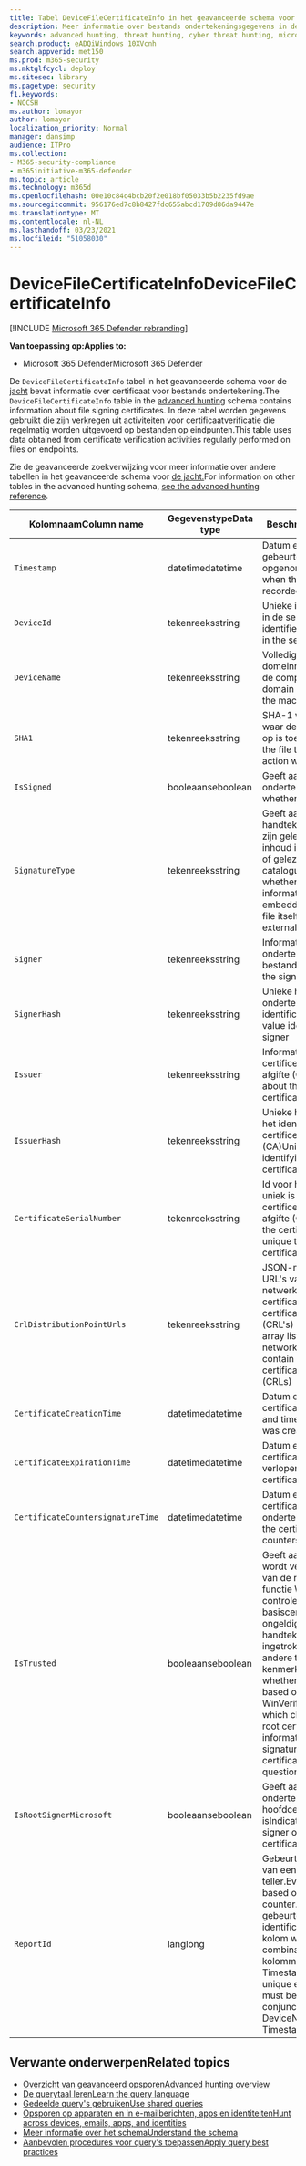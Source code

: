 ```yaml
---
title: Tabel DeviceFileCertificateInfo in het geavanceerde schema voor de jacht
description: Meer informatie over bestands ondertekeningsgegevens in de tabel DeviceFileCertificateInfo van het geavanceerde schema voor de jacht
keywords: advanced hunting, threat hunting, cyber threat hunting, microsoft threat protection, microsoft 365, mtp, m365, search, query, telemetry, schema reference, kusto, table, column, data type, digital signature, certificate, file signing, DeviceFileCertificateInfo
search.product: eADQiWindows 10XVcnh
search.appverid: met150
ms.prod: m365-security
ms.mktglfcycl: deploy
ms.sitesec: library
ms.pagetype: security
f1.keywords:
- NOCSH
ms.author: lomayor
author: lomayor
localization_priority: Normal
manager: dansimp
audience: ITPro
ms.collection:
- M365-security-compliance
- m365initiative-m365-defender
ms.topic: article
ms.technology: m365d
ms.openlocfilehash: 00e10c84c4bcb20f2e018bf05033b5b2235fd9ae
ms.sourcegitcommit: 956176ed7c8b8427fdc655abcd1709d86da9447e
ms.translationtype: MT
ms.contentlocale: nl-NL
ms.lasthandoff: 03/23/2021
ms.locfileid: "51058030"
---
```

# <a name="devicefilecertificateinfo"></a><span data-ttu-id="7a7c0-104">DeviceFileCertificateInfo</span><span class="sxs-lookup"><span data-stu-id="7a7c0-104">DeviceFileCertificateInfo</span></span>

[!INCLUDE [Microsoft 365 Defender rebranding](../includes/microsoft-defender.md)]


<span data-ttu-id="7a7c0-105">**Van toepassing op:**</span><span class="sxs-lookup"><span data-stu-id="7a7c0-105">**Applies to:**</span></span>
- <span data-ttu-id="7a7c0-106">Microsoft 365 Defender</span><span class="sxs-lookup"><span data-stu-id="7a7c0-106">Microsoft 365 Defender</span></span>

<span data-ttu-id="7a7c0-107">De `DeviceFileCertificateInfo` tabel in het geavanceerde schema voor de [jacht](advanced-hunting-overview.md) bevat informatie over certificaat voor bestands ondertekening.</span><span class="sxs-lookup"><span data-stu-id="7a7c0-107">The `DeviceFileCertificateInfo` table in the [advanced hunting](advanced-hunting-overview.md) schema contains information about file signing certificates.</span></span> <span data-ttu-id="7a7c0-108">In deze tabel worden gegevens gebruikt die zijn verkregen uit activiteiten voor certificaatverificatie die regelmatig worden uitgevoerd op bestanden op eindpunten.</span><span class="sxs-lookup"><span data-stu-id="7a7c0-108">This table uses data obtained from certificate verification activities regularly performed on files on endpoints.</span></span>

<span data-ttu-id="7a7c0-109">Zie de geavanceerde zoekverwijzing voor meer informatie over andere tabellen in het geavanceerde schema voor [de jacht.](advanced-hunting-schema-tables.md)</span><span class="sxs-lookup"><span data-stu-id="7a7c0-109">For information on other tables in the advanced hunting schema, [see the advanced hunting reference](advanced-hunting-schema-tables.md).</span></span>

| <span data-ttu-id="7a7c0-110">Kolomnaam</span><span class="sxs-lookup"><span data-stu-id="7a7c0-110">Column name</span></span> | <span data-ttu-id="7a7c0-111">Gegevenstype</span><span class="sxs-lookup"><span data-stu-id="7a7c0-111">Data type</span></span> | <span data-ttu-id="7a7c0-112">Beschrijving</span><span class="sxs-lookup"><span data-stu-id="7a7c0-112">Description</span></span> |
|-------------|-----------|-------------|
| `Timestamp` | <span data-ttu-id="7a7c0-113">datetime</span><span class="sxs-lookup"><span data-stu-id="7a7c0-113">datetime</span></span> | <span data-ttu-id="7a7c0-114">Datum en tijd waarop de gebeurtenis is opgenomen</span><span class="sxs-lookup"><span data-stu-id="7a7c0-114">Date and time when the event was recorded</span></span> |
| `DeviceId` | <span data-ttu-id="7a7c0-115">tekenreeks</span><span class="sxs-lookup"><span data-stu-id="7a7c0-115">string</span></span> | <span data-ttu-id="7a7c0-116">Unieke id voor de machine in de service</span><span class="sxs-lookup"><span data-stu-id="7a7c0-116">Unique identifier for the machine in the service</span></span> |
| `DeviceName` | <span data-ttu-id="7a7c0-117">tekenreeks</span><span class="sxs-lookup"><span data-stu-id="7a7c0-117">string</span></span> | <span data-ttu-id="7a7c0-118">Volledig gekwalificeerde domeinnaam (FQDN) van de computer</span><span class="sxs-lookup"><span data-stu-id="7a7c0-118">Fully qualified domain name (FQDN) of the machine</span></span> |
| `SHA1` | <span data-ttu-id="7a7c0-119">tekenreeks</span><span class="sxs-lookup"><span data-stu-id="7a7c0-119">string</span></span> | <span data-ttu-id="7a7c0-120">SHA-1 van het bestand waar de opgenomen actie op is toegepast</span><span class="sxs-lookup"><span data-stu-id="7a7c0-120">SHA-1 of the file that the recorded action was applied to</span></span> |
| `IsSigned` | <span data-ttu-id="7a7c0-121">booleaanse</span><span class="sxs-lookup"><span data-stu-id="7a7c0-121">boolean</span></span> | <span data-ttu-id="7a7c0-122">Geeft aan of het bestand is ondertekend</span><span class="sxs-lookup"><span data-stu-id="7a7c0-122">Indicates whether the file is signed</span></span> |
| `SignatureType` | <span data-ttu-id="7a7c0-123">tekenreeks</span><span class="sxs-lookup"><span data-stu-id="7a7c0-123">string</span></span> | <span data-ttu-id="7a7c0-124">Geeft aan of handtekeninggegevens zijn gelezen als ingesloten inhoud in het bestand zelf of gelezen uit een extern catalogusbestand</span><span class="sxs-lookup"><span data-stu-id="7a7c0-124">Indicates whether signature information was read as embedded content in the file itself or read from an external catalog file</span></span> |
| `Signer` | <span data-ttu-id="7a7c0-125">tekenreeks</span><span class="sxs-lookup"><span data-stu-id="7a7c0-125">string</span></span> | <span data-ttu-id="7a7c0-126">Informatie over de ondertekenaar van het bestand</span><span class="sxs-lookup"><span data-stu-id="7a7c0-126">Information about the signer of the file</span></span> |
| `SignerHash` | <span data-ttu-id="7a7c0-127">tekenreeks</span><span class="sxs-lookup"><span data-stu-id="7a7c0-127">string</span></span> | <span data-ttu-id="7a7c0-128">Unieke hashwaarde die de ondertekenaar identificeert</span><span class="sxs-lookup"><span data-stu-id="7a7c0-128">Unique hash value identifying the signer</span></span> |
| `Issuer` | <span data-ttu-id="7a7c0-129">tekenreeks</span><span class="sxs-lookup"><span data-stu-id="7a7c0-129">string</span></span> | <span data-ttu-id="7a7c0-130">Informatie over de certificeringsinstantie voor afgifte (CA)</span><span class="sxs-lookup"><span data-stu-id="7a7c0-130">Information about the issuing certificate authority (CA)</span></span> |
| `IssuerHash` | <span data-ttu-id="7a7c0-131">tekenreeks</span><span class="sxs-lookup"><span data-stu-id="7a7c0-131">string</span></span> | <span data-ttu-id="7a7c0-132">Unieke hashwaarde voor het identificeren van certificeringsinstantie (CA)</span><span class="sxs-lookup"><span data-stu-id="7a7c0-132">Unique hash value identifying issuing certificate authority (CA)</span></span> |
| `CertificateSerialNumber` | <span data-ttu-id="7a7c0-133">tekenreeks</span><span class="sxs-lookup"><span data-stu-id="7a7c0-133">string</span></span> | <span data-ttu-id="7a7c0-134">Id voor het certificaat dat uniek is voor de certificeringsinstantie voor afgifte (CA)</span><span class="sxs-lookup"><span data-stu-id="7a7c0-134">Identifier for the certificate that is unique to the issuing certificate authority (CA)</span></span> |
| `CrlDistributionPointUrls` | <span data-ttu-id="7a7c0-135">tekenreeks</span><span class="sxs-lookup"><span data-stu-id="7a7c0-135">string</span></span> |  <span data-ttu-id="7a7c0-136">JSON-matrix met de URL's van netwerkaandelen die certificaten en certificaatteroeplijsten (CRL's) bevatten</span><span class="sxs-lookup"><span data-stu-id="7a7c0-136">JSON array listing the URLs of network shares that contain certificates and certificate revocation lists (CRLs)</span></span> |
| `CertificateCreationTime` | <span data-ttu-id="7a7c0-137">datetime</span><span class="sxs-lookup"><span data-stu-id="7a7c0-137">datetime</span></span> | <span data-ttu-id="7a7c0-138">Datum en tijd waarop het certificaat is gemaakt</span><span class="sxs-lookup"><span data-stu-id="7a7c0-138">Date and time the certificate was created</span></span> |
| `CertificateExpirationTime` | <span data-ttu-id="7a7c0-139">datetime</span><span class="sxs-lookup"><span data-stu-id="7a7c0-139">datetime</span></span> | <span data-ttu-id="7a7c0-140">Datum en tijd waarop het certificaat is ingesteld op verlopen</span><span class="sxs-lookup"><span data-stu-id="7a7c0-140">Date and time the certificate is set to expire</span></span> |
| `CertificateCountersignatureTime` | <span data-ttu-id="7a7c0-141">datetime</span><span class="sxs-lookup"><span data-stu-id="7a7c0-141">datetime</span></span> | <span data-ttu-id="7a7c0-142">Datum en tijd waarop het certificaat is ondertekend</span><span class="sxs-lookup"><span data-stu-id="7a7c0-142">Date and time the certificate was countersigned</span></span> |
| `IsTrusted` | <span data-ttu-id="7a7c0-143">booleaanse</span><span class="sxs-lookup"><span data-stu-id="7a7c0-143">boolean</span></span> | <span data-ttu-id="7a7c0-144">Geeft aan of het bestand wordt vertrouwd op basis van de resultaten van de functie WinVerifyTrust, die controleert op onbekende basiscertificaatgegevens, ongeldige handtekeningen, ingetrokken certificaten en andere twijfelachtige kenmerken</span><span class="sxs-lookup"><span data-stu-id="7a7c0-144">Indicates whether the file is trusted based on the results of the WinVerifyTrust function, which checks for unknown root certificate information, invalid signatures, revoked certificates, and other questionable attributes</span></span> |
| `IsRootSignerMicrosoft` | <span data-ttu-id="7a7c0-145">booleaanse</span><span class="sxs-lookup"><span data-stu-id="7a7c0-145">boolean</span></span> | <span data-ttu-id="7a7c0-146">Geeft aan of de ondertekenaar van het hoofdcertificaat Microsoft is</span><span class="sxs-lookup"><span data-stu-id="7a7c0-146">Indicates whether the signer of the root certificate is Microsoft</span></span> |
| `ReportId` | <span data-ttu-id="7a7c0-147">lang</span><span class="sxs-lookup"><span data-stu-id="7a7c0-147">long</span></span> | <span data-ttu-id="7a7c0-148">Gebeurtenis-id op basis van een herhalende teller.</span><span class="sxs-lookup"><span data-stu-id="7a7c0-148">Event identifier based on a repeating counter.</span></span> <span data-ttu-id="7a7c0-149">Als u unieke gebeurtenissen wilt identificeren, moet deze kolom worden gebruikt in combinatie met de kolommen DeviceName en Timestamp.</span><span class="sxs-lookup"><span data-stu-id="7a7c0-149">To identify unique events, this column must be used in conjunction with the DeviceName and Timestamp columns.</span></span> | 

## <a name="related-topics"></a><span data-ttu-id="7a7c0-150">Verwante onderwerpen</span><span class="sxs-lookup"><span data-stu-id="7a7c0-150">Related topics</span></span>
- [<span data-ttu-id="7a7c0-151">Overzicht van geavanceerd opsporen</span><span class="sxs-lookup"><span data-stu-id="7a7c0-151">Advanced hunting overview</span></span>](advanced-hunting-overview.md)
- [<span data-ttu-id="7a7c0-152">De querytaal leren</span><span class="sxs-lookup"><span data-stu-id="7a7c0-152">Learn the query language</span></span>](advanced-hunting-query-language.md)
- [<span data-ttu-id="7a7c0-153">Gedeelde query's gebruiken</span><span class="sxs-lookup"><span data-stu-id="7a7c0-153">Use shared queries</span></span>](advanced-hunting-shared-queries.md)
- [<span data-ttu-id="7a7c0-154">Opsporen op apparaten en in e-mailberichten, apps en identiteiten</span><span class="sxs-lookup"><span data-stu-id="7a7c0-154">Hunt across devices, emails, apps, and identities</span></span>](advanced-hunting-query-emails-devices.md)
- [<span data-ttu-id="7a7c0-155">Meer informatie over het schema</span><span class="sxs-lookup"><span data-stu-id="7a7c0-155">Understand the schema</span></span>](advanced-hunting-schema-tables.md)
- [<span data-ttu-id="7a7c0-156">Aanbevolen procedures voor query's toepassen</span><span class="sxs-lookup"><span data-stu-id="7a7c0-156">Apply query best practices</span></span>](advanced-hunting-best-practices.md)
